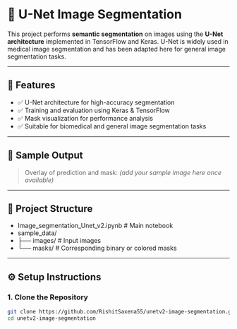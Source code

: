 # 🧬 U-Net Image Segmentation

This project performs **semantic segmentation** on images using the **U-Net architecture** implemented in TensorFlow and Keras. U-Net is widely used in medical image segmentation and has been adapted here for general image segmentation tasks.

---

## 🚀 Features

- ✅ U-Net architecture for high-accuracy segmentation
- ✅ Training and evaluation using Keras & TensorFlow
- ✅ Mask visualization for performance analysis
- ✅ Suitable for biomedical and general image segmentation tasks

---

## 🧪 Sample Output

> Overlay of prediction and mask:
> *(add your sample image here once available)*

---

## 📁 Project Structure

- Image_segmentation_Unet_v2.ipynb # Main notebook
- sample_data/
- ├── images/ # Input images
- └── masks/ # Corresponding binary or colored masks


---

## ⚙️ Setup Instructions

### 1. Clone the Repository

```bash
git clone https://github.com/RishitSaxena55/unetv2-image-segmentation.git
cd unetv2-image-segmentation
